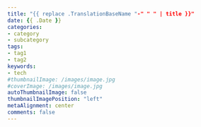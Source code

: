 ```yaml
---
title: "{{ replace .TranslationBaseName "-" " " | title }}"
date: {{ .Date }}
categories:
- category
- subcategory
tags:
- tag1
- tag2
keywords:
- tech
#thumbnailImage: /images/image.jpg
#coverImage: /images/image.jpg
autoThumbnailImage: false
thumbnailImagePosition: "left"
metaAlignment: center
comments: false
---
```


<!--more-->
